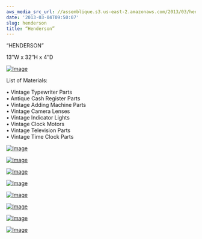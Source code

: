 ```yaml
---
aws_media_src_url: //assemblique.s3.us-east-2.amazonaws.com/2013/03/henderson.jpg
date: '2013-03-04T09:50:07'
slug: henderson
title: “Henderson”
---
```


 “HENDERSON”

 13″W x 32″H x 4″D

 [![Image](//assemblique.s3.us-east-2.amazonaws.com/2013/03/henderson.jpg?w=487)](//assemblique.s3.us-east-2.amazonaws.com/2013/03/henderson.jpg)

 List of Materials:

 • Vintage Typewriter Parts  
 • Antique Cash Register Parts  
 • Vintage Adding Machine Parts  
 • Vintage Camera Lenses  
 • Vintage Indicator Lights  
 • Vintage Clock Motors  
 • Vintage Television Parts  
 • Vintage Time Clock Parts

 [![Image](//assemblique.s3.us-east-2.amazonaws.com/2013/03/henderson-angle.jpg?w=487)](//assemblique.s3.us-east-2.amazonaws.com/2013/03/henderson-angle.jpg)

 [![Image](//assemblique.s3.us-east-2.amazonaws.com/2013/03/henderson-angle2.jpg?w=487)](//assemblique.s3.us-east-2.amazonaws.com/2013/03/henderson-angle2.jpg)

 [![Image](//assemblique.s3.us-east-2.amazonaws.com/2013/03/henderson-mid.jpg?w=487)](//assemblique.s3.us-east-2.amazonaws.com/2013/03/henderson-mid.jpg)

 [![Image](//assemblique.s3.us-east-2.amazonaws.com/2013/03/henderson-side.jpg?w=487)](//assemblique.s3.us-east-2.amazonaws.com/2013/03/henderson-side.jpg)

 [![Image](//assemblique.s3.us-east-2.amazonaws.com/2013/03/henderson-top.jpg?w=487)](//assemblique.s3.us-east-2.amazonaws.com/2013/03/henderson-top.jpg)

 [![Image](//assemblique.s3.us-east-2.amazonaws.com/2013/03/henderson-bottom.jpg?w=487)](//assemblique.s3.us-east-2.amazonaws.com/2013/03/henderson-bottom.jpg)

 [![Image](//assemblique.s3.us-east-2.amazonaws.com/2013/03/henderson-eye.jpg?w=487)](//assemblique.s3.us-east-2.amazonaws.com/2013/03/henderson-eye.jpg)

 [![Image](//assemblique.s3.us-east-2.amazonaws.com/2013/03/henderson-bottom2.jpg?w=487)](//assemblique.s3.us-east-2.amazonaws.com/2013/03/henderson-bottom2.jpg)
